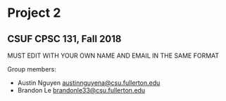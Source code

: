 # Project 2
## CSUF CPSC 131, Fall 2018

MUST EDIT WITH YOUR OWN NAME AND EMAIL IN THE SAME FORMAT

Group members:
- Austin Nguyen austinnguyena@csu.fullerton.edu
- Brandon Le brandonle33@csu.fullerton.edu

